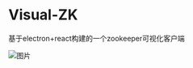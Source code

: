 # Visual-ZK

基于electron+react构建的一个zookeeper可视化客户端

![图片](https://raw.githubusercontent.com/ghostg00/visual-zk/master/docs/images/zk.jpg)
